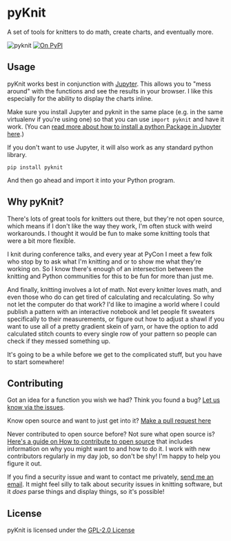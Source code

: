 # pyKnit
A set of tools for knitters to do math, create charts, and eventually more.

![pyknit](https://github.com/terriko/pyknit/workflows/pyknit/badge.svg?branch=master&event=push)
[![On PyPI](https://img.shields.io/pypi/v/pyknit)](https://pypi.org/project/pyknit/)

## Usage

pyKnit works best in conjunction with [Jupyter](https://jupyter.org/install).
This allows you to "mess around" with the functions and see the results in your
browser.  I like this especially for the ability to display the charts inline.

Make sure you install Jupyter and pyknit in the same place (e.g. in the same
virtualenv if you're using one) so that you can use `import pyknit` and have it
work. (You can [read more about how to install a python Package in Jupyter
here](https://jakevdp.github.io/blog/2017/12/05/installing-python-packages-from-jupyter/).)

If you don't want to use Jupyter, it will also work as any standard python library.

`pip install pyknit`

And then go ahead and import it into your Python program.

## Why pyKnit?

There's lots of great tools for knitters out there, but they're not open
source, which means if I don't like the way they work, I'm often stuck with
weird workarounds.  I thought it would be fun to make some knitting tools that
were a bit more flexible.

I knit during conference talks, and every year at PyCon I meet a few folk who
stop by to ask what I'm knitting and or to show me what they're working on.  So
I know there's enough of an intersection between the knitting and Python
communities for this to be fun for more than just me.

And finally, knitting involves a lot of math.  Not every knitter loves math,
and even those who do can get tired of calculating and recalculating.  So why
not let the computer do that work?  I'd like to imagine a world where I could
publish a pattern with an interactive notebook and let people fit sweaters
specifically to their measurements, or figure out how to adjust a shawl if
you want to use all of a pretty gradient skein of yarn, or have the option to
add calculated stitch counts to every single row of your pattern so people can
check if they messed something up.

It's going to be a while before we get to the complicated stuff, but you have
to start somewhere!

## Contributing

Got an idea for a function you wish we had?  Think you found a bug?  [Let us know via the issues](https://github.com/terriko/pyknit/issues).

Know open source and want to just get into it?  [Make a pull request here](https://github.com/terriko/pyknit/pulls)

Never contributed to open source before? Not sure what open source is? [Here's a guide on How to contribute to open source](https://opensource.guide/how-to-contribute/) that includes information on why you might want to and how to do it.  I work with new contributors regularly in my day job, so don't be shy!  I'm happy to help you figure it out.

If you find a security issue and want to contact me privately, [send me an
email](https://github.com/terriko/).  It might feel silly to talk about
security issues in knitting software, but it *does* parse things and display
things, so it's possible!

## License

pyKnit is licensed under the [GPL-2.0 License](https://github.com/terriko/pyknit/blob/main/LICENSE)
